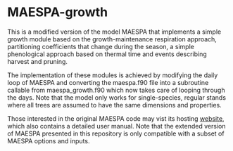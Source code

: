 # MAESPA-growth

This is a modified version of the model MAESPA that implements a simple growth module based on the growth-maintenance respiration approach, partitioning coefficients that change during the season,  a simple phenological approach based on thermal time and events describing harvest and pruning.

The implementation of these modules is achieved by modifying the daily loop of MAESPA and converting the maespa.f90 file into a subroutine callable from maespa_growth.f90 which now takes care of looping through the days. Note that the model only works for single-species, regular stands where all trees are assumed to have the same dimensions and properties.

Those interested in the original MAESPA code may vist its hosting [website](http://maespa.github.io/), which also contains a detailed user manual. Note that the extended version of MAESPA presented in this repository is only compatible with a subset of MAESPA options and inputs.

